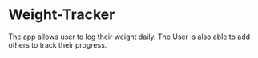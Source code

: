 # Weight-Tracker
The app allows user to log their weight daily. The User is also able to add others to track their progress. 

